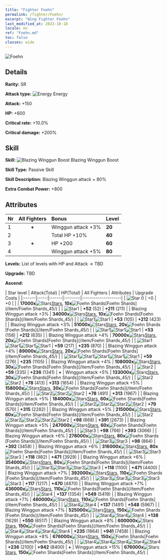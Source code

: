 ```yaml
---
title: "Fighter Foehn"
permalink: /fighter/Foehn/
excerpt: "Wing Fighter Foehn"
last_modified_at: 2023-10-18
locale: en
ref: "Foehn.md"
toc: false
classes: wide
---
```



 ![Foehn](/images/ship/fj_img17.png)

## Details

 **Rarity:** SR 

 **Attack type:** ![Energy](/images/common_sx_icon8.png) Energy 

 **Attack:** +150

 **HP:** +600

 **Critical rate:** +10.0%

 **Critical damage:** +200%

## Skill

 **Skill:** ![Blazing Winggun Boost](/images/skill/skill_43_p.png) Blazing Winggun Boost

 **Skill Type:**  Passive Skill

 **Skill Description:**  Blazing Winggun attack + 80%

 **Extra Combat Power:**  +800

## Attributes

  |  Nr | All Fighters | Bonus | Level |
  |:----|:-------------:|:--------------------|:--------|
  | 1  | **+**  | Winggun attack +3%  | **20** |
  | 2  |   | Total HP +10%  | **40** |
  | 3  | **+**  | HP +200  | **60** |
  | 4  |   | Winggun attack +5%  | **80** |


 **Levels:**  List of levels with HP and Attack -> TBD

 **Upgrade:**  TBD

 **Ascend:**  

  |  Star level | Attack(Total) | HP(Total) | All Fighters | Attributes | Upgrade Costs |
  |:------|:----:|:------|:-------:|:-------------------|
  | ![Star 0](/images/s0.png)  | +0  | +0  |  |    | **17000x**![Stars](/images/item/Stars_p.png)[Stars](/item/Stars_2/), **10x**![Foehn Shards](/images/item/Foehn_Shards_p.png)[Foehn Shards](/item/Foehn Shards_45/) |
  | ![Star1](/images/s1.png)  | **+52** (52)  | **+211** (211)  |   | Blazing Winggun attack +3%  | **34000x**![Stars](/images/item/Stars_p.png)[Stars](/item/Stars_2/), **10x**![Foehn Shards](/images/item/Foehn_Shards_p.png)[Foehn Shards](/item/Foehn Shards_45/) |
  | ![Star1](/images/s1.png)![Star1](/images/s1.png)  | **+53** (105)  | **+212** (423)  |   | Blazing Winggun attack +3%  | **51000x**![Stars](/images/item/Stars_p.png)[Stars](/item/Stars_2/), **20x**![Foehn Shards](/images/item/Foehn_Shards_p.png)[Foehn Shards](/item/Foehn Shards_45/) |
  | ![Star1](/images/s1.png)![Star1](/images/s1.png)![Star1](/images/s1.png)  | **+53** (158)  | **+212** (635)  |   | Blazing Winggun attack +4%  | **70000x**![Stars](/images/item/Stars_p.png)[Stars](/item/Stars_2/), **20x**![Foehn Shards](/images/item/Foehn_Shards_p.png)[Foehn Shards](/item/Foehn Shards_45/) |
  | ![Star1](/images/s1.png)![Star1](/images/s1.png)![Star1](/images/s1.png)![Star1](/images/s1.png)  | **+59** (217)  | **+235** (870)  |   | Blazing Winggun attack +4%  | **89000x**![Stars](/images/item/Stars_p.png)[Stars](/item/Stars_2/), **20x**![Foehn Shards](/images/item/Foehn_Shards_p.png)[Foehn Shards](/item/Foehn Shards_45/) |
  | ![Star1](/images/s1.png)![Star1](/images/s1.png)![Star1](/images/s1.png)![Star1](/images/s1.png)![Star1](/images/s1.png)  | **+59** (276)  | **+235** (1105)  |   | Blazing Winggun attack +4%  | **108000x**![Stars](/images/item/Stars_p.png)[Stars](/item/Stars_2/), **30x**![Foehn Shards](/images/item/Foehn_Shards_p.png)[Foehn Shards](/item/Foehn Shards_45/) |
  | ![Star2](/images/s2.png)  | **+59** (335)  | **+236** (1341)  | **+**  | Winggun attack +5%  | **133000x**![Stars](/images/item/Stars_p.png)[Stars](/item/Stars_2/), **30x**![Foehn Shards](/images/item/Foehn_Shards_p.png)[Foehn Shards](/item/Foehn Shards_45/) |
  | ![Star2](/images/s2.png)![Star2](/images/s2.png)  | **+78** (413)  | **+313** (1654)  |   | Blazing Winggun attack +5%  | **158000x**![Stars](/images/item/Stars_p.png)[Stars](/item/Stars_2/), **30x**![Foehn Shards](/images/item/Foehn_Shards_p.png)[Foehn Shards](/item/Foehn Shards_45/) |
  | ![Star2](/images/s2.png)![Star2](/images/s2.png)![Star2](/images/s2.png)  | **+78** (491)  | **+313** (1967)  |   | Blazing Winggun attack +5%  | **184000x**![Stars](/images/item/Stars_p.png)[Stars](/item/Stars_2/), **60x**![Foehn Shards](/images/item/Foehn_Shards_p.png)[Foehn Shards](/item/Foehn Shards_45/) |
  | ![Star2](/images/s2.png)![Star2](/images/s2.png)![Star2](/images/s2.png)![Star2](/images/s2.png)  | **+79** (570)  | **+315** (2282)  |   | Blazing Winggun attack +5%  | **215000x**![Stars](/images/item/Stars_p.png)[Stars](/item/Stars_2/), **60x**![Foehn Shards](/images/item/Foehn_Shards_p.png)[Foehn Shards](/item/Foehn Shards_45/) |
  | ![Star2](/images/s2.png)![Star2](/images/s2.png)![Star2](/images/s2.png)![Star2](/images/s2.png)![Star2](/images/s2.png)  | **+98** (668)  | **+391** (2673)  |   | Blazing Winggun attack +5%  | **247000x**![Stars](/images/item/Stars_p.png)[Stars](/item/Stars_2/), **60x**![Foehn Shards](/images/item/Foehn_Shards_p.png)[Foehn Shards](/item/Foehn Shards_45/) |
  | ![Star3](/images/s3.png)  | **+98** (766)  | **+393** (3066)  |   | Blazing Winggun attack +6%  | **278000x**![Stars](/images/item/Stars_p.png)[Stars](/item/Stars_2/), **80x**![Foehn Shards](/images/item/Foehn_Shards_p.png)[Foehn Shards](/item/Foehn Shards_45/) |
  | ![Star3](/images/s3.png)![Star3](/images/s3.png)  | **+98** (864)  | **+392** (3458)  |   | Blazing Winggun attack +6%  | **316000x**![Stars](/images/item/Stars_p.png)[Stars](/item/Stars_2/), **80x**![Foehn Shards](/images/item/Foehn_Shards_p.png)[Foehn Shards](/item/Foehn Shards_45/) |
  | ![Star3](/images/s3.png)![Star3](/images/s3.png)![Star3](/images/s3.png)  | **+118** (982)  | **+471** (3929)  |   | Blazing Winggun attack +6%  | **354000x**![Stars](/images/item/Stars_p.png)[Stars](/item/Stars_2/), **80x**![Foehn Shards](/images/item/Foehn_Shards_p.png)[Foehn Shards](/item/Foehn Shards_45/) |
  | ![Star3](/images/s3.png)![Star3](/images/s3.png)![Star3](/images/s3.png)![Star3](/images/s3.png)  | **+118** (1100)  | **+471** (4400)  |   | Blazing Winggun attack +7%  | **392000x**![Stars](/images/item/Stars_p.png)[Stars](/item/Stars_2/), **110x**![Foehn Shards](/images/item/Foehn_Shards_p.png)[Foehn Shards](/item/Foehn Shards_45/) |
  | ![Star3](/images/s3.png)![Star3](/images/s3.png)![Star3](/images/s3.png)![Star3](/images/s3.png)![Star3](/images/s3.png)  | **+117** (1217)  | **+470** (4870)  |   | Blazing Winggun attack +7%  | **436000x**![Stars](/images/item/Stars_p.png)[Stars](/item/Stars_2/), **110x**![Foehn Shards](/images/item/Foehn_Shards_p.png)[Foehn Shards](/item/Foehn Shards_45/) |
  | ![Star4](/images/s4.png)  | **+137** (1354)  | **+549** (5419)  |   | Blazing Winggun attack +7%  | **480000x**![Stars](/images/item/Stars_p.png)[Stars](/item/Stars_2/), **110x**![Foehn Shards](/images/item/Foehn_Shards_p.png)[Foehn Shards](/item/Foehn Shards_45/) |
  | ![Star4](/images/s4.png)![Star4](/images/s4.png)  | **+137** (1491)  | **+548** (5967)  |   | Blazing Winggun attack +7%  | **525000x**![Stars](/images/item/Stars_p.png)[Stars](/item/Stars_2/), **150x**![Foehn Shards](/images/item/Foehn_Shards_p.png)[Foehn Shards](/item/Foehn Shards_45/) |
  | ![Star4](/images/s4.png)![Star4](/images/s4.png)![Star4](/images/s4.png)  | **+138** (1629)  | **+550** (6517)  |   | Blazing Winggun attack +8%  | **600000x**![Stars](/images/item/Stars_p.png)[Stars](/item/Stars_2/), **150x**![Foehn Shards](/images/item/Foehn_Shards_p.png)[Foehn Shards](/item/Foehn Shards_45/) |
  | ![Star4](/images/s4.png)![Star4](/images/s4.png)![Star4](/images/s4.png)![Star4](/images/s4.png)  | **+235** (1864)  | **+941** (7458)  |   | Blazing Winggun attack +8%  | **676000x**![Stars](/images/item/Stars_p.png)[Stars](/item/Stars_2/), **150x**![Foehn Shards](/images/item/Foehn_Shards_p.png)[Foehn Shards](/item/Foehn Shards_45/) |
  | ![Star4](/images/s4.png)![Star4](/images/s4.png)![Star4](/images/s4.png)![Star4](/images/s4.png)![Star4](/images/s4.png)  | **+236** (2100)  | **+942** (8400)  | **+**  | Winggun attack +15%  | **676000x**![Stars](/images/item/Stars_p.png)[Stars](/item/Stars_2/), **150x**![Foehn Shards](/images/item/Foehn_Shards_p.png)[Foehn Shards](/item/Foehn Shards_45/) |

